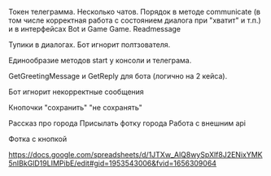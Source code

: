 Токен телеграмма. Несколько чатов. Порядок в методе communicate (в том числе корректная работа с состоянием диалога при "хватит" и т.п.) и в интерфейсах Bot и Game
Game. Readmessage

Тупики в диалогах. Бот игнорит полтзователя.

Единообразие методов start у консоли и телеграма.

GetGreetingMessage и GetReply для бота (логично на 2 кейса).

Бот игнорит некорректные сообщения

Кнопочки "сохранить" "не сохранять"

Рассказ про города
Присылать фотку города
Работа с внешним api

Фотка с кнопкой

https://docs.google.com/spreadsheets/d/1JTXw_AlQ8wySpXlf8J2ENixYMK5nIBkGlD19LIMPibE/edit#gid=1953543006&fvid=1656309064

